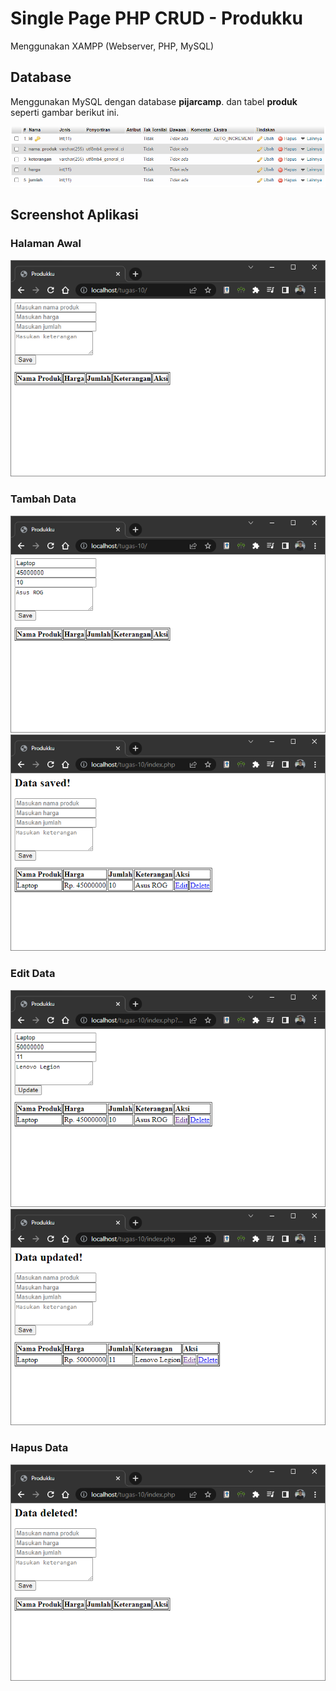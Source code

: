# Single Page PHP CRUD - Produkku

Menggunakan XAMPP (Webserver, PHP, MySQL)

## Database

Menggunakan MySQL dengan database **pijarcamp**. dan tabel **produk** seperti gambar berikut ini.

![Tabel](https://github.com/irfnd/tugas-10/blob/master/assets/Table.png?raw=true)

## Screenshot Aplikasi
### Halaman Awal
![Halaman Awal](https://github.com/irfnd/tugas-10/blob/master/assets/Halaman%20Awal.png?raw=true)

### Tambah Data
![Tambah Data 1](https://github.com/irfnd/tugas-10/blob/master/assets/Tambah%20Data%201.png?raw=true)
![Tambah Data 2](https://github.com/irfnd/tugas-10/blob/master/assets/Tambah%20Data%202.png?raw=true)

### Edit Data
![Edit Data 1](https://github.com/irfnd/tugas-10/blob/master/assets/Edit%20Data%201.png?raw=true)
![Edit Data 1](https://github.com/irfnd/tugas-10/blob/master/assets/Edit%20Data%202.png?raw=true)

### Hapus Data
![Hapus Data](https://github.com/irfnd/tugas-10/blob/master/assets/Hapus%20Data.png?raw=true)